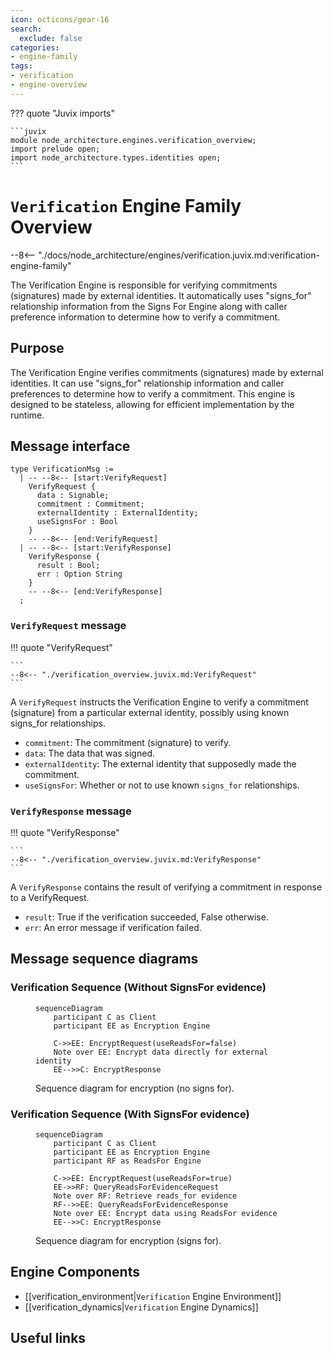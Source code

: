 ```yaml
---
icon: octicons/gear-16
search:
  exclude: false
categories:
- engine-family
tags:
- verification
- engine-overview
---
```


??? quote "Juvix imports"

    ```juvix
    module node_architecture.engines.verification_overview;
    import prelude open;
    import node_architecture.types.identities open;
    ```

# `Verification` Engine Family Overview

--8<-- "./docs/node_architecture/engines/verification.juvix.md:verification-engine-family"

The Verification Engine is responsible for verifying commitments (signatures) made by external identities. It automatically uses "signs_for" relationship information from the Signs For Engine along with caller preference information to determine how to verify a commitment.

## Purpose

The Verification Engine verifies commitments (signatures) made by external identities. It can use "signs_for" relationship information and caller preferences to determine how to verify a commitment. This engine is designed to be stateless, allowing for efficient implementation by the runtime.

## Message interface

<!-- --8<-- [start:VerificationMsg] -->
```juvix
type VerificationMsg :=
  | -- --8<-- [start:VerifyRequest]
    VerifyRequest {
      data : Signable;
      commitment : Commitment;
      externalIdentity : ExternalIdentity;
      useSignsFor : Bool
    }
    -- --8<-- [end:VerifyRequest]
  | -- --8<-- [start:VerifyResponse]
    VerifyResponse {
      result : Bool;
      err : Option String
    }
    -- --8<-- [end:VerifyResponse]
  ;
```
<!-- --8<-- [end:VerificationMsg] -->

### `VerifyRequest` message

!!! quote "VerifyRequest"

    ```
    --8<-- "./verification_overview.juvix.md:VerifyRequest"
    ```

A `VerifyRequest` instructs the Verification Engine to verify a commitment (signature) from a particular external identity, possibly using known signs_for relationships.

- `commitment`: The commitment (signature) to verify.
- `data`: The data that was signed.
- `externalIdentity`: The external identity that supposedly made the commitment.
- `useSignsFor`: Whether or not to use known `signs_for` relationships.

### `VerifyResponse` message

!!! quote "VerifyResponse"

    ```
    --8<-- "./verification_overview.juvix.md:VerifyResponse"
    ```

A `VerifyResponse` contains the result of verifying a commitment in response to a VerifyRequest.

- `result`: True if the verification succeeded, False otherwise.
- `err`: An error message if verification failed.

## Message sequence diagrams

### Verification Sequence (Without SignsFor evidence)

<!-- --8<-- [start:message-sequence-diagram-no-signs-for] -->
<figure markdown="span">

```mermaid
sequenceDiagram
    participant C as Client
    participant EE as Encryption Engine

    C->>EE: EncryptRequest(useReadsFor=false)
    Note over EE: Encrypt data directly for external identity
    EE-->>C: EncryptResponse
```

<figcaption markdown="span">
Sequence diagram for encryption (no signs for).
</figcaption>
</figure>
<!-- --8<-- [end:message-sequence-diagram-no-signs-for] -->

### Verification Sequence (With SignsFor evidence)

<!-- --8<-- [start:message-sequence-diagram-signs-for] -->
<figure markdown="span">

```mermaid
sequenceDiagram
    participant C as Client
    participant EE as Encryption Engine
    participant RF as ReadsFor Engine

    C->>EE: EncryptRequest(useReadsFor=true)
    EE->>RF: QueryReadsForEvidenceRequest
    Note over RF: Retrieve reads_for evidence
    RF-->>EE: QueryReadsForEvidenceResponse
    Note over EE: Encrypt data using ReadsFor evidence
    EE-->>C: EncryptResponse
```

<figcaption markdown="span">
Sequence diagram for encryption (signs for).
</figcaption>
</figure>
<!-- --8<-- [end:message-sequence-diagram-signs-for] -->

## Engine Components

- [[verification_environment|`Verification` Engine Environment]]
- [[verification_dynamics|`Verification` Engine Dynamics]]

## Useful links

